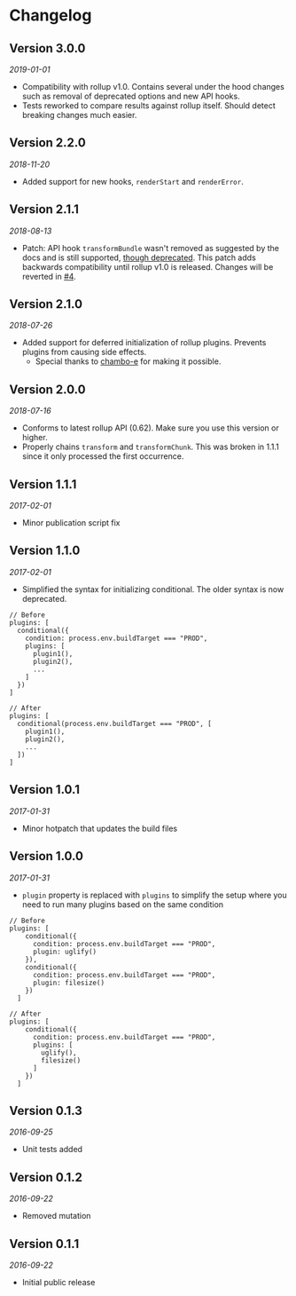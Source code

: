 # Changelog

## Version 3.0.0
*2019-01-01*
* Compatibility with rollup v1.0. Contains several under the hood changes such as removal of deprecated options and new API hooks.
* Tests reworked to compare results against rollup itself. Should detect breaking changes much easier.

## Version 2.2.0
*2018-11-20*
* Added support for new hooks, `renderStart` and `renderError`.

## Version 2.1.1
*2018-08-13*
* Patch: API hook `transformBundle` wasn't removed as suggested by the docs and is still supported, [though deprecated](https://github.com/rollup/rollup/issues/2395). This patch adds backwards compatibility until rollup v1.0 is released. Changes will be reverted in [#4](https://github.com/AgronKabashi/rollup-plugin-conditional/issues/4).

## Version 2.1.0
*2018-07-26*
* Added support for deferred initialization of rollup plugins. Prevents plugins from causing side effects.
  - Special thanks to [chambo-e](https://github.com/chambo-e) for making it possible.

## Version 2.0.0
*2018-07-16*
* Conforms to latest rollup API (0.62). Make sure you use this version or higher.
* Properly chains `transform` and `transformChunk`. This was broken in 1.1.1 since it only processed the first occurrence.

## Version 1.1.1
*2017-02-01*
* Minor publication script fix

## Version 1.1.0
*2017-02-01*
* Simplified the syntax for initializing conditional. The older syntax is now deprecated.

```
// Before
plugins: [
  conditional({
    condition: process.env.buildTarget === "PROD",
    plugins: [
      plugin1(),
      plugin2(),
      ...
    ]
  })
]

// After
plugins: [
  conditional(process.env.buildTarget === "PROD", [
    plugin1(),
    plugin2(),
    ...
  ])
]
```

## Version 1.0.1
*2017-01-31*
* Minor hotpatch that updates the build files

## Version 1.0.0
*2017-01-31*
* `plugin` property is replaced with `plugins` to simplify the setup where you need to run many plugins based on the same condition
```
// Before
plugins: [
    conditional({
      condition: process.env.buildTarget === "PROD",
      plugin: uglify()
    }),
    conditional({
      condition: process.env.buildTarget === "PROD",
      plugin: filesize()
    })
  ]

// After
plugins: [
    conditional({
      condition: process.env.buildTarget === "PROD",
      plugins: [
        uglify(),
        filesize()
      ]
    })
  ]
```

## Version 0.1.3
*2016-09-25*
* Unit tests added

## Version 0.1.2
*2016-09-22*
* Removed mutation

## Version 0.1.1
*2016-09-22*
* Initial public release
